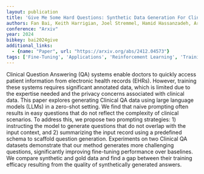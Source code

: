 ```yaml
---
layout: publication
title: 'Give Me Some Hard Questions: Synthetic Data Generation For Clinical QA'
authors: Fan Bai, Keith Harrigian, Joel Stremmel, Hamid Hassanzadeh, Ardavan Saeedi, Mark Dredze
conference: "Arxiv"
year: 2024
bibkey: bai2024give
additional_links:
  - {name: "Paper", url: "https://arxiv.org/abs/2412.04573"}
tags: ['Fine-Tuning', 'Applications', 'Reinforcement Learning', 'Training Techniques', 'Pretraining Methods', 'Prompting']
---
```

Clinical Question Answering (QA) systems enable doctors to quickly access
patient information from electronic health records (EHRs). However, training
these systems requires significant annotated data, which is limited due to the
expertise needed and the privacy concerns associated with clinical data. This
paper explores generating Clinical QA data using large language models (LLMs)
in a zero-shot setting. We find that naive prompting often results in easy
questions that do not reflect the complexity of clinical scenarios. To address
this, we propose two prompting strategies: 1) instructing the model to generate
questions that do not overlap with the input context, and 2) summarizing the
input record using a predefined schema to scaffold question generation.
Experiments on two Clinical QA datasets demonstrate that our method generates
more challenging questions, significantly improving fine-tuning performance
over baselines. We compare synthetic and gold data and find a gap between their
training efficacy resulting from the quality of synthetically generated
answers.
